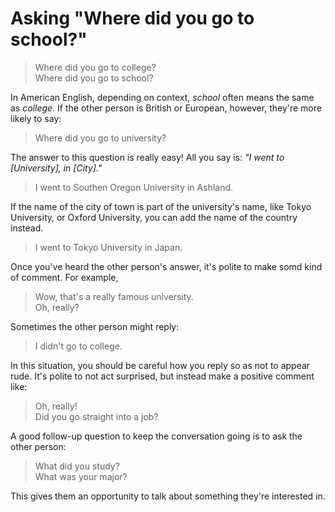# Asking "Where did you go to school?"

> Where did you go to college?\
> Where did you go to school?

In American English, depending on context, _school_ often means the same as _college_. If the other person is British or European, however, they're more likely to say:
> Where did you go to university?

The answer to this question is really easy! All you say is: _"I went to [University], in [City]."_
> I went to Southen Oregon University in Ashland.

If the name of the city of town is part of the university's name, like Tokyo University, or Oxford University, you can add the name of the country instead.
> I went to Tokyo University in Japan.

Once you've heard the other person's answer, it's polite to make somd kind of comment. For example,
> Wow, that's a really famous university.\
> Oh, really?

Sometimes the other person might reply:
> I didn't go to college.

In this situation, you should be careful how you reply so as not to appear rude. It's polite to not act surprised, but instead make a positive comment like:
> Oh, really!\
> Did you go straight into a job?

A good follow-up question to keep the conversation going is to ask the other person:
> What did you study?\
> What was your major?

This gives them an opportunity to talk about something they're interested in.
